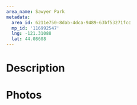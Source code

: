 ```yaml
---
area_name: Sawyer Park
metadata:
  area_id: 6211e750-8dab-4dca-9489-63bf53271fcc
  mp_id: '116992547'
  lng: -121.31088
  lat: 44.08608
---
```

# Description

# Photos

